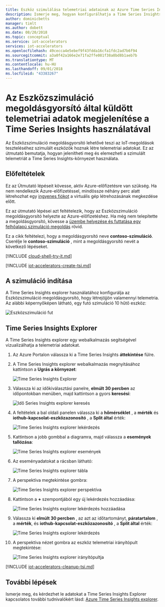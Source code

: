 ```yaml
---
title: Eszköz szimulálása telemetriai adatainak az Azure Time Series Insights megjelenítése |} A Microsoft Docs
description: Ismerje meg, hogyan konfigurálhatja a Time Series Insights-környezet vizsgálata és elemzése az Eszközszimuláció megoldásgyorsító által létrehozott telemetriát.
author: dominicbetts
manager: timlt
ms.author: dobett
ms.date: 08/20/2018
ms.topic: conceptual
ms.service: iot-accelerators
services: iot-accelerators
ms.openlocfilehash: 49cecca4e5ebef9f43fdda16cfa1fdc2ad7b6f94
ms.sourcegitcommit: a3a0f42a166e2e71fa2ffe081f38a8bd8b1aeb7b
ms.translationtype: MT
ms.contentlocale: hu-HU
ms.lasthandoff: 09/01/2018
ms.locfileid: "43383267"
---
```

# <a name="use-time-series-insights-to-visualize-telemetry-sent-from-the-device-simulation-solution-accelerator"></a>Az Eszközszimuláció megoldásgyorsító által küldött telemetriai adatok megjelenítése a Time Series Insights használatával

Az Eszközszimuláció megoldásgyorsító lehetővé teszi az IoT-megoldások teszteléséhez szimulált eszközök hoznak létre telemetriai adatokat. Ez az útmutató bemutatja, hogyan jelenítheti meg és elemezheti a szimulált telemetriát a Time Series Insights-környezet használata.

## <a name="prerequisites"></a>Előfeltételek

Ez az Útmutató lépéseit kövesse, aktív Azure-előfizetésre van szükség. Ha nem rendelkezik Azure-előfizetéssel, mindössze néhány perc alatt létrehozhat egy [ingyenes fiókot](https://azure.microsoft.com/free/?WT.mc_id=A261C142F) a virtuális gép létrehozásának megkezdése előtt.

Ez az útmutató lépései azt feltételezik, hogy az Eszközszimuláció megoldásgyorsító helyezte az Azure-előfizetéshez. Ha még nem telepítette a megoldásgyorsító, kövesse a [üzembe helyezése és futtatása egy felhőalapú szimuláció megoldás](quickstart-device-simulation-deploy.md) rövid.

Ez a cikk feltételezi, hogy a megoldásgyorsító neve **contoso-szimuláció**. Cserélje le **contoso-szimuláció** , mint a megoldásgyorsító nevét a következő lépéseket.

[!INCLUDE [cloud-shell-try-it.md](../../includes/cloud-shell-try-it.md)]

[!INCLUDE [iot-accelerators-create-tsi.md](../../includes/iot-accelerators-create-tsi.md)]

## <a name="start-a-simulation"></a>A szimuláció indítása

A Time Series Insights explorer használatához konfigurálja az Eszközszimuláció megoldásgyorsító, hogy létrejöjjön valamennyi telemetria. Az alábbi képernyőképen látható, egy futó szimuláció 10 hűtő eszköz:

![Eszközszimuláció fut](./media/iot-accelerators-device-simulation-time-series-insights/running-simulation.png)

## <a name="time-series-insights-explorer"></a>Time Series Insights Explorer

A Time Series Insights explorer egy webalkalmazás segítségével vizualizálhatja a telemetriai adatokat.

1. Az Azure Portalon válassza ki a Time Series Insights **áttekintése** fülre.

1. A Time Series Insights explorer webalkalmazás megnyitásához kattintson a **Ugrás a környezet**:

    ![Time Series Insights Explorer](./media/iot-accelerators-device-simulation-time-series-insights/time-series-insights-environment.png)

1. Válassza ki az időkiválasztási panelre, **elmúlt 30 percben** az időpontokban menüben, majd kattintson a gyors **keresési**:

    ![Idő Series Insights explorer keresés](./media/iot-accelerators-device-simulation-time-series-insights/time-series-insights-search-time.png)

1. A feltételek a bal oldali panelen válassza ki a **hőmérséklet** , a **mérték** és **iothub-kapcsolat-eszközazonosító** , a **Split által** érték:

    ![Time Series Insights explorer lekérdezés](./media/iot-accelerators-device-simulation-time-series-insights/time-series-insights-query1.png)

1. Kattintson a jobb gombbal a diagramra, majd válassza a **események tallózása**:

    ![Time Series Insights explorer események](./media/iot-accelerators-device-simulation-time-series-insights/time-series-insights-explore-events.png)

1. Az eseményadatokat a rácsban látható:

    ![Time Series Insights explorer tábla](./media/iot-accelerators-device-simulation-time-series-insights/time-series-insights-table.png)

1. A perspektíva megtekintése gombra:

    ![Time Series Insights explorer perspektíva](./media/iot-accelerators-device-simulation-time-series-insights/time-series-insights-explorer-perspective.png)

1. Kattintson a **+** szempontjából egy új lekérdezés hozzáadása:

    ![Time Series Insights explorer lekérdezés hozzáadása](./media/iot-accelerators-device-simulation-time-series-insights/time-series-insights-new-query.png)

1. Válassza ki **elmúlt 30 percben** , az azt az időtartományt, **páratartalom** , a **mérték**, és **iothub-kapcsolat-eszközazonosító** , a **Split által** érték:

    ![Time Series Insights explorer lekérdezés](./media/iot-accelerators-device-simulation-time-series-insights/time-series-insights-query2.png)

1. A perspektíva nézet gombra az eszköz telemetriai irányítópult megtekintése:

    ![Time Series Insights explorer irányítópultja](./media/iot-accelerators-device-simulation-time-series-insights/time-series-insights-dashboard.png)

[!INCLUDE [iot-accelerators-cleanup-tsi.md](../../includes/iot-accelerators-cleanup-tsi.md)]

## <a name="next-steps"></a>További lépések

Ismerje meg, és kérdezhet le adatokat a Time Series Insights Explorer kapcsolatos további tudnivalókért lásd: [Azure Time Series Insights explorer](../time-series-insights/time-series-insights-explorer.md).
